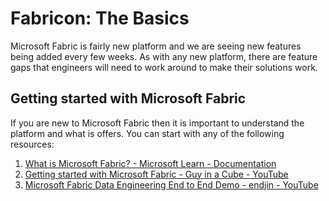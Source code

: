 # Fabricon: The Basics

Microsoft Fabric is fairly new platform and we are seeing new features being added every few weeks. As with any new platform, there are feature gaps that engineers will need to work around to make their solutions work.

## Getting started with Microsoft Fabric

If you are new to Microsoft Fabric then it is important to understand the platform and what is offers. You can start with any of the following resources:

1. [What is Microsoft Fabric? - Microsoft Learn - Documentation](https://learn.microsoft.com/en-us/fabric/get-started/microsoft-fabric-overview)
2. [Getting started with Microsoft Fabric - Guy in a Cube - YouTube](https://www.youtube.com/playlist?list=PLv2BtOtLblH1RhbtfTpp9ovi3Y-3HiRO2)
3. [Microsoft Fabric Data Engineering End to End Demo - endjin - YouTube](https://www.youtube.com/playlist?list=PLJt9xcgQpM61fxyB1aWzWCAEsHZHEZD6w)

<!-- Auditing -->
